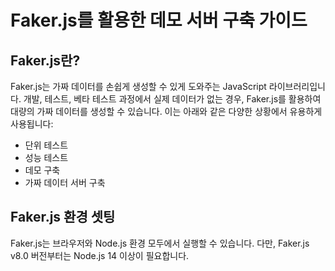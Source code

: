 # Faker.js를 활용한 데모 서버 구축 가이드

## Faker.js란?

Faker.js는 가짜 데이터를 손쉽게 생성할 수 있게 도와주는 JavaScript 라이브러리입니다. 개발, 테스트, 베타 테스트 과정에서 실제 데이터가 없는 경우, Faker.js를 활용하여 대량의 가짜 데이터를 생성할 수 있습니다. 이는 아래와 같은 다양한 상황에서 유용하게 사용됩니다:

- 단위 테스트
- 성능 테스트
- 데모 구축
- 가짜 데이터 서버 구축

## Faker.js 환경 셋팅

Faker.js는 브라우저와 Node.js 환경 모두에서 실행할 수 있습니다. 다만, Faker.js v8.0 버전부터는 Node.js 14 이상이 필요합니다.
